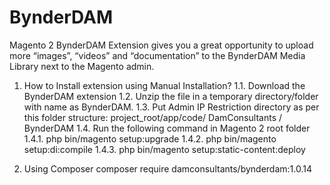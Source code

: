 # BynderDAM
Magento 2 BynderDAM Extension gives you a great opportunity to upload more “images”, “videos” and “documentation” to the BynderDAM Media Library next to the Magento admin.

1) How to Install extension using Manual Installation?
  1.1. Download the BynderDAM extension
  1.2. Unzip the file in a temporary directory/folder with name as BynderDAM.
  1.3. Put Admin IP Restriction directory as per this folder structure: project_root/app/code/ DamConsultants / BynderDAM
  1.4. Run the following command in Magento 2 root folder
    1.4.1. php bin/magento setup:upgrade
    1.4.2. php bin/magento setup:di:compile
    1.4.3. php bin/magento setup:static-content:deploy
    
2) Using Composer
      composer require damconsultants/bynderdam:1.0.14
